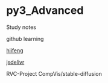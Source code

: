 # py3_Advanced

Study notes

github learning

[hiifeng](https://www.hicairo.com/)

[jsdelivr](https://www.jsdelivr.com/)

RVC-Project
CompVis/stable-diffusion

